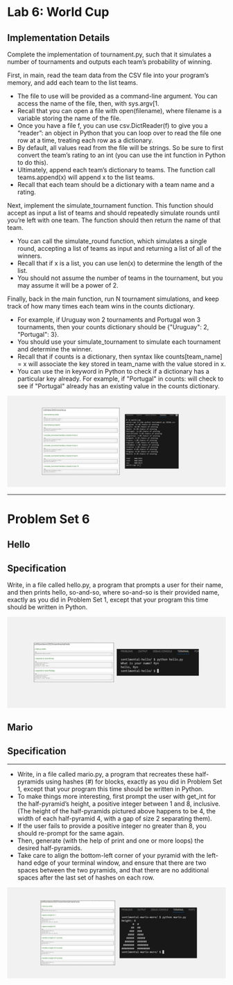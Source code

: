 <h1>Lab 6: World Cup</h1>
<h2>Implementation Details</h2>
<p>Complete the implementation of tournament.py, such that it simulates a number of tournaments and outputs each team’s probability of winning.

First, in main, read the team data from the CSV file into your program’s memory, and add each team to the list teams.</p>


<ul>
  <li>The file to use will be provided as a command-line argument. You can access the name of the file, then, with sys.argv[1.</li>
  <li>Recall that you can open a file with open(filename), where filename is a variable storing the name of the file.</li>
  <li>Once you have a file f, you can use csv.DictReader(f) to give you a “reader”: an object in Python that you can loop over to read the file one row at a time, treating each row as a dictionary.</li>
  <li>By default, all values read from the file will be strings. So be sure to first convert the team’s rating to an int (you can use the int function in Python to do this).</li>
  <li>Ultimately, append each team’s dictionary to teams. The function call teams.append(x) will append x to the list teams.</li>
  <li>Recall that each team should be a dictionary with a team name and a rating.</li>
</ul>
<p>Next, implement the simulate_tournament function. This function should accept as input a list of teams and should repeatedly simulate rounds until you’re left with one team. The function should then return the name of that team.</p>
<ul>
  <li>You can call the simulate_round function, which simulates a single round, accepting a list of teams as input and returning a list of all of the winners.</li>
  <li>Recall that if x is a list, you can use len(x) to determine the length of the list.</li>
  <li>You should not assume the number of teams in the tournament, but you may assume it will be a power of 2.</li>
</ul>
<p>Finally, back in the main function, run N tournament simulations, and keep track of how many times each team wins in the counts dictionary.</p>
<ul>
  <li>For example, if Uruguay won 2 tournaments and Portugal won 3 tournaments, then your counts dictionary should be {"Uruguay": 2, "Portugal": 3}.</li>
  <li>You should use your simulate_tournament to simulate each tournament and determine the winner.</li>
  <li>Recall that if counts is a dictionary, then syntax like counts[team_name] = x will associate the key stored in team_name with the value stored in x.</li>
  <li>You can use the in keyword in Python to check if a dictionary has a particular key already. For example, if "Portugal" in counts: will check to see if "Portugal" already has an existing value in the counts dictionary.</li>
</ul>

<img src="assets/wordlcup.png">

---

<h1>Problem Set 6</h1>
<h2>Hello</h2>
<h2>Specification</h2>
<p>Write, in a file called hello.py, a program that prompts a user for their name, and then prints hello, so-and-so, where so-and-so is their provided name, exactly as you did in Problem Set 1, except that your program this time should be written in Python.</p>
<img src="assets/hello.png">

<h2>Mario</h2>
<h2>Specification</h2>

---

<ul>
  <li>Write, in a file called mario.py, a program that recreates these half-pyramids using hashes (#) for blocks, exactly as you did in Problem Set 1, except that your program this time should be written in Python.</li>
  <li>To make things more interesting, first prompt the user with get_int for the half-pyramid’s height, a positive integer between 1 and 8, inclusive. (The height of the half-pyramids pictured above happens to be 4, the width of each half-pyramid 4, with a gap of size 2 separating them).</li>
  <li>If the user fails to provide a positive integer no greater than 8, you should re-prompt for the same again.</li>
  <li>Then, generate (with the help of print and one or more loops) the desired half-pyramids.</li>
  <li>Take care to align the bottom-left corner of your pyramid with the left-hand edge of your terminal window, and ensure that there are two spaces between the two pyramids, and that there are no additional spaces after the last set of hashes on each row.</li>
</ul>

<img src="assets/mario.png">
